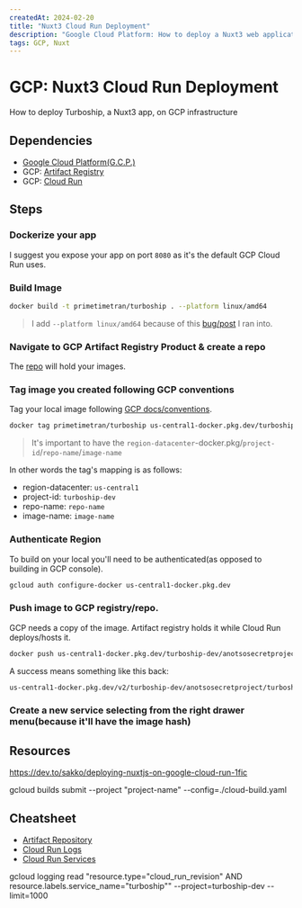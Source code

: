 ```yaml
---
createdAt: 2024-02-20
title: "Nuxt3 Cloud Run Deployment"
description: "Google Cloud Platform: How to deploy a Nuxt3 web application to Cloud Run, a product of GCP infrastructures."
tags: GCP, Nuxt
---
```


# GCP: Nuxt3 Cloud Run Deployment
How to deploy Turboship, a Nuxt3 app, on GCP infrastructure

## Dependencies

- [Google Cloud Platform(G.C.P.)](https://cloud.google.com/gcp)
- GCP: [Artifact Registry](https://cloud.google.com/artifact-registry/docs?hl=en)
- GCP: [Cloud Run](https://cloud.google.com/artifact-registry/docs?hl=en)

## Steps

### Dockerize your app
I suggest you expose your app on port `8080` as it's the default GCP Cloud Run uses.

### Build Image

```sh
docker build -t primetimetran/turboship . --platform linux/amd64
```

> I add `--platform linux/amd64` because of this [bug/post](https://stackoverflow.com/questions/77998443/simple-docker-image-for-python-on-macos-doesnt-run-in-google-cloud-run-exec?noredirect=1&lq=1) I ran into.

### Navigate to GCP Artifact Registry Product & create a repo

The [repo](https://console.cloud.google.com/artifacts) will hold your images.

### Tag image you created following GCP conventions
Tag your local image following [GCP docs/conventions](https://cloud.google.com/artifact-registry/docs/docker/pushing-and-pulling#tag).

```sh
docker tag primetimetran/turboship us-central1-docker.pkg.dev/turboship-dev/anotsosecretproject/turboship
```

> It's important to have the `region-datacenter`-docker.pkg/`project-id`/`repo-name`/`image-name`

In other words the tag's mapping is as follows:

- region-datacenter: `us-central1`
- project-id: `turboship-dev`
- repo-name: `repo-name`
- image-name: `image-name`

### Authenticate Region
To build on your local you'll need to be authenticated(as opposed to building in GCP console).

```sh
gcloud auth configure-docker us-central1-docker.pkg.dev
```

### Push image to GCP registry/repo.
GCP needs a copy of the image. Artifact registry holds it while Cloud Run deploys/hosts it.

```sh
docker push us-central1-docker.pkg.dev/turboship-dev/anotsosecretproject/turboship
```

A success means something like this back:

```sh
us-central1-docker.pkg.dev/v2/turboship-dev/anotsosecretproject/turboship/blobs/sha256:4f44545e39b2d39866515e7aadec82100f6a7164b24d721f5e5fdbd170868689
```

### Create a new service selecting from the right drawer menu(because it'll have the image hash)

## Resources

https://dev.to/sakko/deploying-nuxtjs-on-google-cloud-run-1fic

gcloud builds submit --project "project-name" --config=./cloud-build.yaml

## Cheatsheet

- [Artifact Repository](https://console.cloud.google.com/artifacts/docker/turboship-dev/us-central1/anotsosecretproject/turboship?hl=en&project=turboship-dev)
- [Cloud Run Logs](https://console.cloud.google.com/logs/query;query=resource.type%3D%22cloud_run_revision%22%0Aresource.labels.service_name%3D%22turboship%22%0Aresource.labels.revision_name%3D%22turboship-00011-6qj%22;cursorTimestamp=2024-02-20T20:37:31.407052801Z;duration=PT1H?project=turboship-dev)
- [Cloud Run Services](https://console.cloud.google.com/run?project=turboship-dev)




gcloud logging read "resource.type=\"cloud_run_revision\" AND resource.labels.service_name=\"turboship\"" --project=turboship-dev --limit=1000
